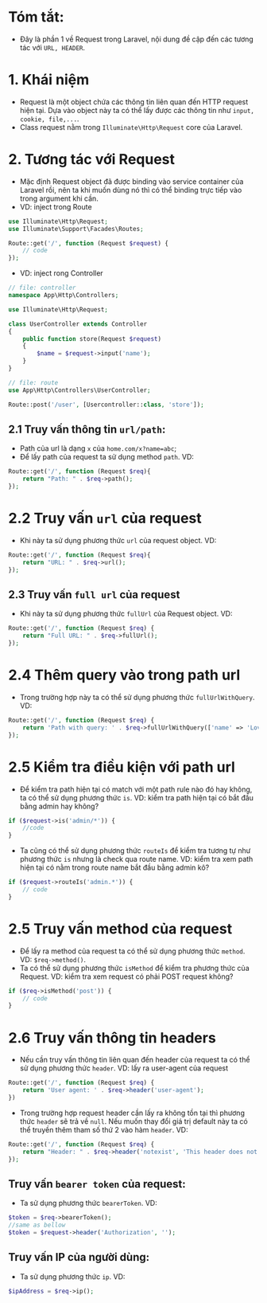 # Tóm tắt:

- Đây là phần 1 về Request trong Laravel, nội dung đề cập đến các tương tác với `URL, HEADER`.

# 1. Khái niệm

- Request là một object chứa các thông tin liên quan đến HTTP request hiện tại. Dựa vào object này ta có thể lấy được các thông tin như `input, cookie, file,...`.
- Class request nằm trong `Illuminate\Http\Request` core của Laravel.

# 2. Tương tác với Request

- Mặc định Request object đã được binding vào service container của Laravel rồi, nên ta khi muốn dùng nó thì có thể binding trực tiếp vào trong argument khi cần.
- VD: inject trong Route

```php
use Illuminate\Http\Request;
use Illuminate\Support\Facades\Routes;

Route::get('/', function (Request $request) {
    // code
});
```

- VD: inject rong Controller

```php
// file: controller
namespace App\Http\Controllers;

use Illuminate\Http\Request;

class UserController extends Controller
{
    public function store(Request $request)
    {
        $name = $request->input('name');
    }
}

// file: route
use App\Http\Controllers\UserController;

Route::post('/user', [Usercontroller::class, 'store']);
```

## 2.1 Truy vấn thông tin `url/path`:

- Path của url là dạng `x` của `home.com/x?name=abc`;
- Để lấy path của request ta sử dụng method `path`. VD:

```php
Route::get('/', function (Request $req){
    return "Path: " . $req->path();
});
```

# 2.2 Truy vấn `url` của request

- Khi này ta sử dụng phương thức `url` của request object. VD:

```php
Route::get('/', function (Request $req){
    return "URL: " . $req->url();
});
```

## 2.3 Truy vấn `full url` của request

- Khi này ta sử dụng phương thức `fullUrl` của Request object. VD:

```php
Route::get('/', function (Request $req) {
    return "Full URL: " . $req->fullUrl();
});
```

# 2.4 Thêm query vào trong path url

- Trong trường hợp này ta có thể sử dụng phương thức `fullUrlWithQuery`. VD:

```php
Route::get('/', function (Request $req) {
    return 'Path with query: ' . $req->fullUrlWithQuery(['name' => 'Love PHP']);
});
```

# 2.5 Kiểm tra điều kiện với path url

- Để kiểm tra path hiện tại có match với một path rule nào đó hay không, ta có thể sử dụng phương thức `is`. VD: kiểm tra path hiện tại có bắt đầu bằng admin hay không?

```php
if ($request->is('admin/*')) {
    //code
}
```

- Ta cũng có thể sử dụng phương thức `routeIs` để kiểm tra tương tự như phương thức `is` nhưng là check qua route name. VD: kiểm tra xem path hiện tại có nằm trong route name bắt đầu bằng admin kô?

```php
if ($request->routeIs('admin.*')) {
    // code
}
```

# 2.5 Truy vấn method của request

- Để lấy ra method của request ta có thể sử dụng phương thức `method`. VD: `$req->method()`.
- Ta có thể sử dụng phương thức `isMethod` để kiểm tra phương thức của Request. VD: kiểm tra xem request có phải POST request không?

```php
if ($req->isMethod('post')) {
    // code
}
```

# 2.6 Truy vấn thông tin headers

- Nếu cần truy vấn thông tin liên quan đến header của request ta có thể sử dụng phương thức `header`. VD: lấy ra user-agent của request

```php
Route::get('/', function (Request $req) {
    return 'User agent: ' . $req->header('user-agent');
})
```

- Trong trường hợp request header cần lấy ra không tồn tại thì phương thức `header` sẽ trả về `null`. Nếu muốn thay đổi giá trị default này ta có thể truyền thêm tham số thứ 2 vào hàm `header`. VD:

```php
Route::get('/', function (Request $req) {
    return "Header: " . $req->header('notexist', 'This header does not exist');
});
```

## Truy vấn `bearer token` của request:

- Ta sử dụng phương thức `bearerToken`. VD:

```php
$token = $req->bearerToken();
//same as bellow
$token = $request->header('Authorization', '');
```

## Truy vấn IP của người dùng:

- Ta sử dụng phương thức `ip`. VD:

```php
$ipAddress = $req->ip();
```
